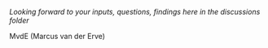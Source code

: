 *Looking forward to your inputs, questions, findings here in the discussions folder*

MvdE (Marcus van der Erve)
